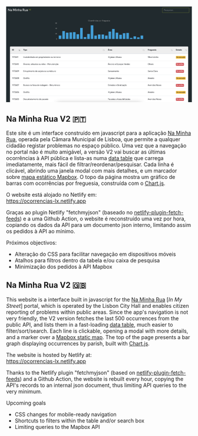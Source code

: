 ![](screenshot.png)

## Na Minha Rua V2 🇵🇹

Este site é um interface construído em javascript para a aplicação [Na Minha Rua](https://naminharualx.cm-lisboa.pt/), operada pela Câmara Municipal de Lisboa, que permite a qualquer cidadão registar problemas no espaço público. Uma vez que a navegação no portal não é muito amigável, a versão V2 vai buscar as últimas ocorrências à API pública e lista-as numa [data table](https://github.com/DataTables/DataTables) que carrega imediatamente, mais fácil de filtrar/reordenar/pesquisar. Cada linha é clicável, abrindo uma janela modal com mais detalhes, e um marcador sobre [mapa estático Mapbox](https://www.mapbox.com/static-maps). O topo da página mostra um gráfico de barras com  ocorrências por freguesia, construída com o [Chart.js](https://github.com/chartjs).

O website está alojado no Netlify em:   
https://ocorrencias-lx.netlify.app

Graças ao plugin Netlify "fetchmyjson" (baseado no [netlify-plugin-fetch-feeds](https://github.com/philhawksworth/netlify-plugin-fetch-feeds)) e a uma Github Action, o website é reconstruído uma vez por hora, copiando os dados da API para um documento json interno, limitando assim os pedidos à API ao mínimo.

Próximos objectivos:
- Alteração do CSS para facilitar navegação em dispositivos móveis
- Atalhos para filtros dentro da tabela e/ou caixa de pesquisa
- Minimização dos pedidos à API Mapbox 

## Na Minha Rua V2 🇬🇧

This website is a interface built in javascript for the [Na Minha Rua](https://naminharualx.cm-lisboa.pt/) [_In My Street_] portal, which is operated by the Lisbon City Hall and enables citizen reporting of problems within public areas. Since the app's navigation is not very friendly, the V2 version fetches the last 500 occurrences from the public API, and lists them in a fast-loading [data table](https://github.com/DataTables/DataTables), much easier to filter/sort/search. Each line is clickable, opening a modal with more details, and a marker over a [Mapbox static map](https://www.mapbox.com/static-maps). The top of the page presents a bar graph displaying occurrences by parish, built with [Chart.js](https://github.com/chartjs).

The website is hosted by Netlify at:   
https://ocorrencias-lx.netlify.app

Thanks to the Netlify plugin "fetchmyjson" (based on [netlify-plugin-fetch-feeds](https://github.com/philhawksworth/netlify-plugin-fetch-feeds)) and a Github Action, the website is rebuilt every hour, copying the API's records to an internal json document, thus limiting API queries to the very minimum.

Upcoming goals
- CSS changes for mobile-ready navigation
- Shortcuts to filters within the table and/or search box
- Limiting queries to the Mapbox API
